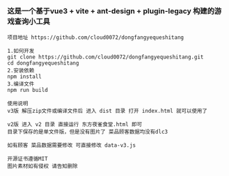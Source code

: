 ### 这是一个基于vue3 + vite + ant-design + plugin-legacy 构建的游戏查询小工具

```
项目地址 https://github.com/cloud0072/dongfangyequeshitang

1.如何开发
git clone https://github.com/cloud0072/dongfangyequeshitang.git
cd dongfangyequeshitang
2.安装依赖
npm install
3.编译文件
npm run build

使用说明
v3版 解压zip文件或编译文件后 进入 dist 目录 打开 index.html 就可以使用了

v2版 进入 v2 目录 直接运行 东方夜雀食堂.html 即可
目录下保存的是单文件版，但是没有图片了 菜品顾客数据均没有dlc3

如有顾客 菜品数据需要修改 可直接修改 data-v3.js

开源证书遵循MIT 
图片素材如有侵权 请告知删除

```